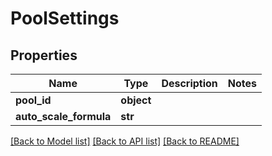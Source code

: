# PoolSettings


## Properties
Name | Type | Description | Notes
------------ | ------------- | ------------- | -------------
**pool_id** | **object** |  | 
**auto_scale_formula** | **str** |  | 

[[Back to Model list]](../README.md#documentation-for-models) [[Back to API list]](../README.md#documentation-for-api-endpoints) [[Back to README]](../README.md)


